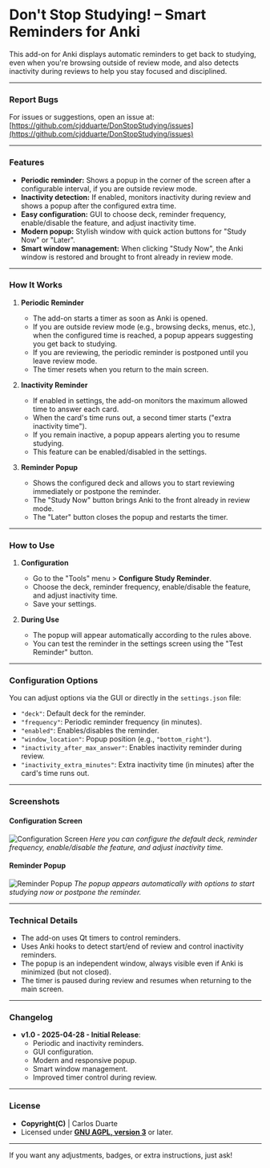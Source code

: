 # **Don't Stop Studying! – Smart Reminders for Anki**

This add-on for Anki displays automatic reminders to get back to studying, even when you're browsing outside of review mode, and also detects inactivity during reviews to help you stay focused and disciplined.

---

### **Report Bugs**
For issues or suggestions, open an issue at:
[https://github.com/cjdduarte/DonStopStudying/issues](https://github.com/cjdduarte/DonStopStudying/issues)

---

### **Features**
- **Periodic reminder:** Shows a popup in the corner of the screen after a configurable interval, if you are outside review mode.
- **Inactivity detection:** If enabled, monitors inactivity during review and shows a popup after the configured extra time.
- **Easy configuration:** GUI to choose deck, reminder frequency, enable/disable the feature, and adjust inactivity time.
- **Modern popup:** Stylish window with quick action buttons for "Study Now" or "Later".
- **Smart window management:** When clicking "Study Now", the Anki window is restored and brought to front already in review mode.

---

### **How It Works**

1. **Periodic Reminder**
   - The add-on starts a timer as soon as Anki is opened.
   - If you are outside review mode (e.g., browsing decks, menus, etc.), when the configured time is reached, a popup appears suggesting you get back to studying.
   - If you are reviewing, the periodic reminder is postponed until you leave review mode.
   - The timer resets when you return to the main screen.

2. **Inactivity Reminder**
   - If enabled in settings, the add-on monitors the maximum allowed time to answer each card.
   - When the card's time runs out, a second timer starts ("extra inactivity time").
   - If you remain inactive, a popup appears alerting you to resume studying.
   - This feature can be enabled/disabled in the settings.

3. **Reminder Popup**
   - Shows the configured deck and allows you to start reviewing immediately or postpone the reminder.
   - The "Study Now" button brings Anki to the front already in review mode.
   - The "Later" button closes the popup and restarts the timer.

---

### **How to Use**

1. **Configuration**
   - Go to the "Tools" menu > **Configure Study Reminder**.
   - Choose the deck, reminder frequency, enable/disable the feature, and adjust inactivity time.
   - Save your settings.

2. **During Use**
   - The popup will appear automatically according to the rules above.
   - You can test the reminder in the settings screen using the "Test Reminder" button.

---

### **Configuration Options**

You can adjust options via the GUI or directly in the `settings.json` file:

- `"deck"`: Default deck for the reminder.
- `"frequency"`: Periodic reminder frequency (in minutes).
- `"enabled"`: Enables/disables the reminder.
- `"window_location"`: Popup position (e.g., `"bottom_right"`).
- `"inactivity_after_max_answer"`: Enables inactivity reminder during review.
- `"inactivity_extra_minutes"`: Extra inactivity time (in minutes) after the card's time runs out.

---

### **Screenshots**

#### Configuration Screen
![Configuration Screen](https://i.ibb.co/4ZTznQMd/image.png)
*Here you can configure the default deck, reminder frequency, enable/disable the feature, and adjust inactivity time.*

#### Reminder Popup
![Reminder Popup](https://i.ibb.co/JWKbb4SV/image.png)
*The popup appears automatically with options to start studying now or postpone the reminder.*

---

### **Technical Details**

- The add-on uses Qt timers to control reminders.
- Uses Anki hooks to detect start/end of review and control inactivity reminders.
- The popup is an independent window, always visible even if Anki is minimized (but not closed).
- The timer is paused during review and resumes when returning to the main screen.

---

### **Changelog**

- **v1.0 - 2025-04-28 - Initial Release**:
  - Periodic and inactivity reminders.
  - GUI configuration.
  - Modern and responsive popup.
  - Smart window management.
  - Improved timer control during review.

---

### **License**

- **Copyright(C)** | Carlos Duarte
- Licensed under **[GNU AGPL, version 3](http://www.gnu.org/licenses/agpl.html)** or later.

---

If you want any adjustments, badges, or extra instructions, just ask!
